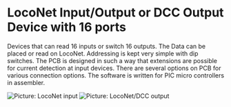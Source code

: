 # LocoNet Input/Output or DCC Output Device with 16 ports

Devices that can read 16 inputs or switch 16 outputs. The Data can be placed or read on LocoNet. Addressing is kept very simple with dip switches. The PCB is designed in such a way that extensions are possible for current detection at input devices. There are several options on PCB for various connection options. The software is written for PIC micro controllers in assembler.

<img alt="Picture: LocoNet input" src=https://github.com/GeertGiebens/LocoNet_16_ports/blob/master/LocoNet%20input%20Device.png>

<img alt="Picture: LocoNet/DCC output" src=https://github.com/GeertGiebens/LocoNet_16_ports/blob/master/LocoNet%20(DCC)%20Output%20Device.png>
